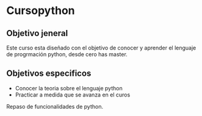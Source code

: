 # Cursopython
## Objetivo jeneral
Este curso esta diseñado con el objetivo de conocer y aprender el lenguaje de progrmación python, desde cero has master.

## Objetivos especificos

* Conocer la teoria sobre el lenguaje python
* Practicar a medida que se avanza en el curos


Repaso de funcionalidades de python.
